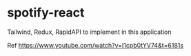 # spotify-react
Tailwind, Redux, RapidAPI to implement in this application 

Ref
https://www.youtube.com/watch?v=I1cpb0tYV74&t=6181s
